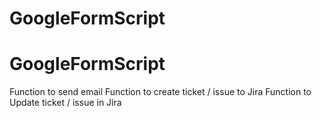 # GoogleFormScript
# GoogleFormScript
Function to send email
Function to create ticket / issue to Jira
Function to Update ticket / issue in Jira
